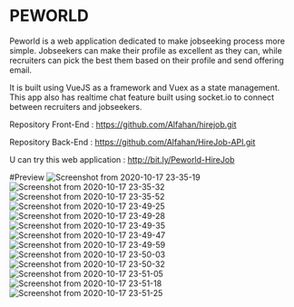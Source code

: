 # PEWORLD

Peworld is a web application dedicated to make jobseeking process more simple. Jobseekers can make their profile as excellent as they can, while recruiters can pick the best them based on their profile and send offering email.

It is built using VueJS as a framework and Vuex as a state management. This app also has realtime chat feature built using socket.io to connect between recruiters and jobseekers.

Repository Front-End : https://github.com/Alfahan/hirejob.git

Repository Back-End : https://github.com/Alfahan/HireJob-API.git

U can try this web application : http://bit.ly/Peworld-HireJob


#Preview
![Screenshot from 2020-10-17 23-35-19](https://user-images.githubusercontent.com/49190810/96348549-ff29b780-10d3-11eb-8adb-e48b606f7dfe.jpg)
![Screenshot from 2020-10-17 23-35-32](https://user-images.githubusercontent.com/49190810/96348554-04870200-10d4-11eb-84e6-ea6eeec7b1e4.jpg)
![Screenshot from 2020-10-17 23-35-52](https://user-images.githubusercontent.com/49190810/96348557-05b82f00-10d4-11eb-9ac4-7d0429ded403.jpg)
![Screenshot from 2020-10-17 23-49-25](https://user-images.githubusercontent.com/49190810/96348558-0650c580-10d4-11eb-8105-ce96a6d84775.png)
![Screenshot from 2020-10-17 23-49-28](https://user-images.githubusercontent.com/49190810/96348559-0650c580-10d4-11eb-8e14-e6c6bab6e124.png)
![Screenshot from 2020-10-17 23-49-35](https://user-images.githubusercontent.com/49190810/96348560-06e95c00-10d4-11eb-8609-ec67fb8f3526.png)
![Screenshot from 2020-10-17 23-49-47](https://user-images.githubusercontent.com/49190810/96348561-0781f280-10d4-11eb-9e68-25f7af30fd15.png)
![Screenshot from 2020-10-17 23-49-59](https://user-images.githubusercontent.com/49190810/96348562-081a8900-10d4-11eb-86c9-ee7ca1abecb1.png)
![Screenshot from 2020-10-17 23-50-03](https://user-images.githubusercontent.com/49190810/96348564-08b31f80-10d4-11eb-9a26-8e18215ef412.png)
![Screenshot from 2020-10-17 23-50-32](https://user-images.githubusercontent.com/49190810/96348566-08b31f80-10d4-11eb-9d60-0326adf4999f.png)
![Screenshot from 2020-10-17 23-51-05](https://user-images.githubusercontent.com/49190810/96348567-09e44c80-10d4-11eb-9401-0a35c173c549.png)
![Screenshot from 2020-10-17 23-51-18](https://user-images.githubusercontent.com/49190810/96348568-0a7ce300-10d4-11eb-871f-d3487711f72b.png)
![Screenshot from 2020-10-17 23-51-25](https://user-images.githubusercontent.com/49190810/96348569-0a7ce300-10d4-11eb-9ae3-0bdc8b672e39.png)
